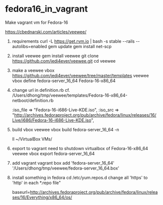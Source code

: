 fedora16_in_vagrant
=====================================

Make vagrant vm for Fedora-16

https://cbednarski.com/articles/veewee/

1. requirements
	curl -L https://get.rvm.io | bash -s stable --rails --autolibs=enabled
	gem update
	gem install net-scp

2. install veewee
	gem install veewee
	git clone https://github.com/jedi4ever/veewee.git
	cd veewee

3. make a veewee vbox
	https://github.com/jedi4ever/veewee/tree/master/templates
	veewee vbox define fedora-server_16_64 Fedora-16-x86_64

4. change url in definition.rb
	cf. /Users/dhong/tmp/veewee/templates/Fedora-16-x86_64-netboot/definition.rb
	
	:iso_file => "Fedora-16-i686-Live-KDE.iso",
	:iso_src => "http://archives.fedoraproject.org/pub/archive/fedora/linux/releases/16/Live/i686/Fedora-16-i686-Live-KDE.iso",

5. build vbox
	veewee vbox build fedora-server_16_64 -n
	
	ll ~/VirtualBox VMs/

6. export to vagrant
	need to shutdown virtualbox of Fedora-16-x86_64
	veewee vbox export fedora-server_16_64

7. add vagrant
	vagrant box add 'fedora-server_16_64' '/Users/dhong/tmp/veewee/fedora-server_16_64.box'

8. install something in fedora
	cd /etc/yum.repos.d
	change all 'https' to 'http' in each *.repo file"
	
	baseurl=http://archives.fedoraproject.org/pub/archive/fedora/linux/releases/16/Everything/x86_64/os/
